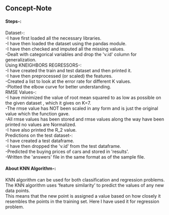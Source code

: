 ## Concept-Note 
 #### Steps-:
 Dataset-:<br />
-I have first loaded all the necessary libraries. <br />
-I have then loaded the dataset using the pandas module.<br />
-I have then checked and imputed all the missing values.<br />
-Dealt with categorical variables and drop the 'v.id' column for generalization.<br />
Using KNEIGHBORS REGRESSORS-:<br />
-I have created the train and test dataset and then printed it.<br />
-I have then preprocessed (or scaled) the features.<br />
-Created a list to look at the error rate for different K values.<br />
-Plotted the elbow curve for better understanding.<br />
RMSE Values-:<br />
-I have minimized the value of root mean squared to as low as possible on the given dataset , which it gives on K=7.<br />
-The rmse value has NOT been scaled in any form and is just the original value which the function gave.<br />
-All rmse values has been stored and rmse values along the way have been printed no values are Normalized.<br />
-I have also printed the R_2 value.<br />
Predictions on the test dataset-:<br />
-I have created a test dataframe.<br />
-I have then dropped the 'v.id' from the test dataframe.<br />
-Predicted the buying prices of cars and stored in 'results'.<br />
-Written the 'answers' file in the same format as of the sample file.<br />
#### About KNN Algorithm-:
 KNN algorithm can be used for both classification and regression problems. The KNN algorithm uses ‘feature similarity’ to predict the values of any new data points.<br />
 This means that the new point is assigned a value based on how closely it resembles the points in the training set. Here I have used it for regression problem.
